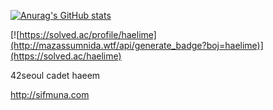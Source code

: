 [![Anurag's GitHub stats](https://github-readme-stats-psi-sandy-44.vercel.app/api?username=haelime&count_private=true&show_icons=true&theme=midnight-purple)](https://github.com/anuraghazra/github-readme-stats)

[![https://solved.ac/profile/haelime](http://mazassumnida.wtf/api/generate_badge?boj=haelime)](https://solved.ac/haelime)

42seoul cadet haeem

http://sifmuna.com
